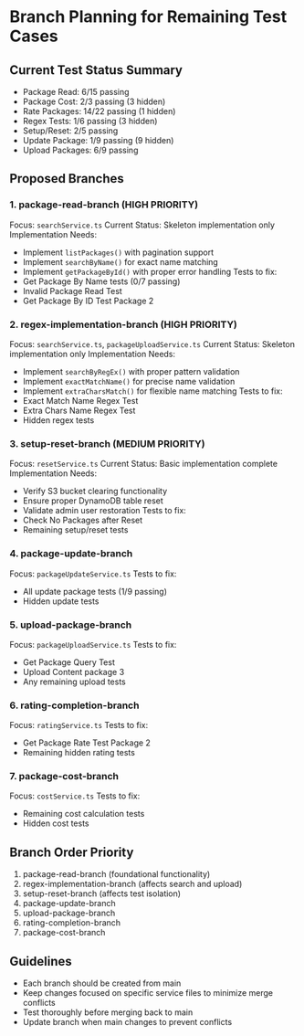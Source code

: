 # Branch Planning for Remaining Test Cases

## Current Test Status Summary
- Package Read: 6/15 passing
- Package Cost: 2/3 passing (3 hidden)
- Rate Packages: 14/22 passing (1 hidden)
- Regex Tests: 1/6 passing (3 hidden)
- Setup/Reset: 2/5 passing
- Update Package: 1/9 passing (9 hidden)
- Upload Packages: 6/9 passing

## Proposed Branches

### 1. package-read-branch (HIGH PRIORITY)
Focus: `searchService.ts`
Current Status: Skeleton implementation only
Implementation Needs:
- Implement `listPackages()` with pagination support
- Implement `searchByName()` for exact name matching
- Implement `getPackageById()` with proper error handling
Tests to fix:
- Get Package By Name tests (0/7 passing)
- Invalid Package Read Test
- Get Package By ID Test Package 2

### 2. regex-implementation-branch (HIGH PRIORITY)
Focus: `searchService.ts`, `packageUploadService.ts`
Current Status: Skeleton implementation only
Implementation Needs:
- Implement `searchByRegEx()` with proper pattern validation
- Implement `exactMatchName()` for precise name validation
- Implement `extraCharsMatch()` for flexible name matching
Tests to fix:
- Exact Match Name Regex Test
- Extra Chars Name Regex Test
- Hidden regex tests

### 3. setup-reset-branch (MEDIUM PRIORITY)
Focus: `resetService.ts`
Current Status: Basic implementation complete
Implementation Needs:
- Verify S3 bucket clearing functionality
- Ensure proper DynamoDB table reset
- Validate admin user restoration
Tests to fix:
- Check No Packages after Reset
- Remaining setup/reset tests

### 4. package-update-branch
Focus: `packageUpdateService.ts`
Tests to fix:
- All update package tests (1/9 passing)
- Hidden update tests

### 5. upload-package-branch
Focus: `packageUploadService.ts`
Tests to fix:
- Get Package Query Test
- Upload Content package 3
- Any remaining upload tests

### 6. rating-completion-branch
Focus: `ratingService.ts`
Tests to fix:
- Get Package Rate Test Package 2
- Remaining hidden rating tests

### 7. package-cost-branch
Focus: `costService.ts`
Tests to fix:
- Remaining cost calculation tests
- Hidden cost tests

## Branch Order Priority
1. package-read-branch (foundational functionality)
2. regex-implementation-branch (affects search and upload)
3. setup-reset-branch (affects test isolation)
4. package-update-branch
5. upload-package-branch
6. rating-completion-branch
7. package-cost-branch

## Guidelines
- Each branch should be created from main
- Keep changes focused on specific service files to minimize merge conflicts
- Test thoroughly before merging back to main
- Update branch when main changes to prevent conflicts
